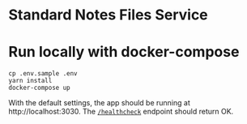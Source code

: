 # Standard Notes Files Service

# Run locally with docker-compose

```
cp .env.sample .env
yarn install
docker-compose up
```

With the default settings, the app should be running at http://localhost:3030. The [`/healthcheck`](http://localhost:3030/healthcheck) endpoint should return OK.
